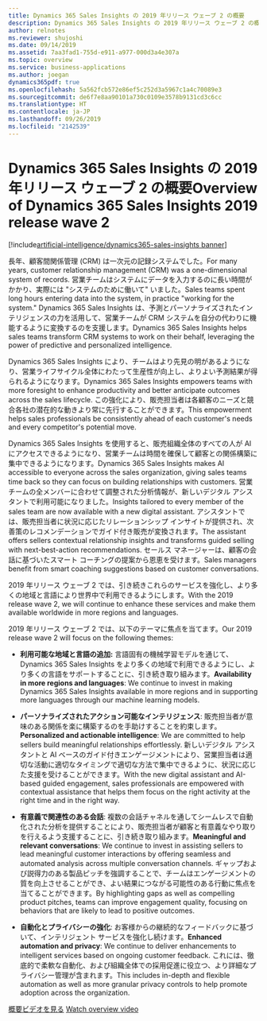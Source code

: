 ```yaml
---
title: Dynamics 365 Sales Insights の 2019 年リリース ウェーブ 2 の概要
description: Dynamics 365 Sales Insights の 2019 年リリース ウェーブ 2 の概要
author: relnotes
ms.reviewer: shujoshi
ms.date: 09/14/2019
ms.assetid: 7aa3fad1-755d-e911-a977-000d3a4e307a
ms.topic: overview
ms.service: business-applications
ms.author: joegan
dynamics365pdf: true
ms.openlocfilehash: 5a562fcb572e86ef5c252d3a5967c1a4c70089e3
ms.sourcegitcommit: de6f7e8aa90101a730c0109e3578b9131cd3c6cc
ms.translationtype: HT
ms.contentlocale: ja-JP
ms.lasthandoff: 09/26/2019
ms.locfileid: "2142539"
---
```

# <a name="overview-of-dynamics-365-sales-insights-2019-release-wave-2"></a><span data-ttu-id="f83ad-103">Dynamics 365 Sales Insights の 2019 年リリース ウェーブ 2 の概要</span><span class="sxs-lookup"><span data-stu-id="f83ad-103">Overview of Dynamics 365 Sales Insights 2019 release wave 2</span></span>
[!include[artificial-intelligence/dynamics365-sales-insights banner](../includes/artificial-intelligence/dynamics365-sales-insights.md)]

<!--overview start-->
<span data-ttu-id="f83ad-104">長年、顧客間関係管理 (CRM) は一次元の記録システムでした。</span><span class="sxs-lookup"><span data-stu-id="f83ad-104">For many years, customer relationship management (CRM) was a one-dimensional system of records.</span></span> <span data-ttu-id="f83ad-105">営業チームはシステムにデータを入力するのに長い時間がかかり、実際には "システムのために働いて" いました。</span><span class="sxs-lookup"><span data-stu-id="f83ad-105">Sales teams spent long hours entering data into the system, in practice "working for the system."</span></span> <span data-ttu-id="f83ad-106">Dynamics 365 Sales Insights は、予測とパーソナライズされたインテリジェンスの力を活用して、営業チームが CRM システムを自分の代わりに機能するように変換するのを支援します。</span><span class="sxs-lookup"><span data-stu-id="f83ad-106">Dynamics 365 Sales Insights helps sales teams transform CRM systems to work on their behalf, leveraging the power of predictive and personalized intelligence.</span></span>   

<span data-ttu-id="f83ad-107">Dynamics 365 Sales Insights により、チームはより先見の明があるようになり、営業ライフサイクル全体にわたって生産性が向上し、よりよい予測結果が得られるようになります。</span><span class="sxs-lookup"><span data-stu-id="f83ad-107">Dynamics 365 Sales Insights empowers teams with more foresight to enhance productivity and better anticipate outcomes across the sales lifecycle.</span></span>  <span data-ttu-id="f83ad-108">この強化により、販売担当者は各顧客のニーズと競合各社の潜在的な動きより常に先行することができます。</span><span class="sxs-lookup"><span data-stu-id="f83ad-108">This empowerment helps sales professionals be consistently ahead of each customer's needs and every competitor's potential move.</span></span>   

<span data-ttu-id="f83ad-109">Dynamics 365 Sales Insights を使用すると、販売組織全体のすべての人が AI にアクセスできるようになり、営業チームは時間を確保して顧客との関係構築に集中できるようになります。</span><span class="sxs-lookup"><span data-stu-id="f83ad-109">Dynamics 365 Sales Insights makes AI accessible to everyone across the sales organization, giving sales teams time back so they can focus on building relationships with customers.</span></span> <span data-ttu-id="f83ad-110">営業チームの全メンバーに合わせて調整された分析情報が、新しいデジタル アシスタントで利用可能になりました。</span><span class="sxs-lookup"><span data-stu-id="f83ad-110">Insights tailored to every member of the sales team are now available with a new digital assistant.</span></span> <span data-ttu-id="f83ad-111">アシスタントでは、販売担当者に状況に応じたリレーションシップ インサイトが提供され、次善策のレコメンデーションでガイド付き販売が変換されます。</span><span class="sxs-lookup"><span data-stu-id="f83ad-111">The assistant offers sellers contextual relationship insights and transforms guided selling with next-best-action recommendations.</span></span> <span data-ttu-id="f83ad-112">セールス マネージャーは、顧客の会話に基づいたスマート コーチングの提案から恩恵を受けます。</span><span class="sxs-lookup"><span data-stu-id="f83ad-112">Sales managers benefit from smart coaching suggestions based on customer conversations.</span></span>  

<span data-ttu-id="f83ad-113">2019 年リリース ウェーブ 2 では、引き続きこれらのサービスを強化し、より多くの地域と言語により世界中で利用できるようにします。</span><span class="sxs-lookup"><span data-stu-id="f83ad-113">With the 2019 release wave 2, we will continue to enhance these services and make them available worldwide in more regions and languages.</span></span>  

<span data-ttu-id="f83ad-114">2019 年リリース ウェーブ 2 では、以下のテーマに焦点を当てます。</span><span class="sxs-lookup"><span data-stu-id="f83ad-114">Our 2019 release wave 2 will focus on the following themes:</span></span> 

- <span data-ttu-id="f83ad-115">**利用可能な地域と言語の追加:** 言語固有の機械学習モデルを通じて、Dynamics 365 Sales Insights をより多くの地域で利用できるようにし、より多くの言語をサポートすることに、引き続き取り組みます。</span><span class="sxs-lookup"><span data-stu-id="f83ad-115">**Availability in more regions and languages**: We continue to invest in making Dynamics 365 Sales Insights available in more regions and in supporting more languages through our machine learning models.</span></span> 

- <span data-ttu-id="f83ad-116">**パーソナライズされたアクション可能なインテリジェンス**: 販売担当者が意味のある関係を楽に構築するのを手助けすることを約束します。</span><span class="sxs-lookup"><span data-stu-id="f83ad-116">**Personalized and actionable intelligence**: We are committed to help sellers build meaningful relationships effortlessly.</span></span> <span data-ttu-id="f83ad-117">新しいデジタル アシスタントと AI ベースのガイド付きエンゲージメントにより、営業担当者は適切な活動に適切なタイミングで適切な方法で集中できるように、状況に応じた支援を受けることができます。</span><span class="sxs-lookup"><span data-stu-id="f83ad-117">With the new digital assistant and AI-based guided engagement, sales professionals are empowered with contextual assistance that helps them focus on the right activity at the right time and in the right way.</span></span> 

- <span data-ttu-id="f83ad-118">**有意義で関連性のある会話**: 複数の会話チャネルを通してシームレスで自動化された分析を提供することにより、販売担当者が顧客と有意義なやり取りを行えるよう支援することに、引き続き取り組みます。</span><span class="sxs-lookup"><span data-stu-id="f83ad-118">**Meaningful and relevant conversations**: We continue to invest in assisting sellers to lead meaningful customer interactions by offering seamless and automated analysis across multiple conversation channels.</span></span> <span data-ttu-id="f83ad-119">ギャップおよび説得力のある製品ピッチを強調することで、チームはエンゲージメントの質を向上させることができ、よい結果につながる可能性のある行動に焦点を当てることができます。</span><span class="sxs-lookup"><span data-stu-id="f83ad-119">By highlighting gaps as well as compelling product pitches, teams can improve engagement quality, focusing on behaviors that are likely to lead to positive outcomes.</span></span>  

- <span data-ttu-id="f83ad-120">**自動化とプライバシーの強化**: お客様からの継続的なフィードバックに基づいて、インテリジェント サービスを強化し続けます。</span><span class="sxs-lookup"><span data-stu-id="f83ad-120">**Enhanced automation and privacy**: We continue to deliver enhancements to intelligent services based on ongoing customer feedback.</span></span> <span data-ttu-id="f83ad-121">これには、徹底的で柔軟な自動化、および組織全体での採用促進に役立つ、より詳細なプライバシー管理が含まれます。</span><span class="sxs-lookup"><span data-stu-id="f83ad-121">This includes in-depth and flexible automation as well as more granular privacy controls to help promote adoption across the organization.</span></span>

<span data-ttu-id="f83ad-122">[概要ビデオを見る](https://aka.ms/ROGSI19RW2ROV) 
</span><span class="sxs-lookup"><span data-stu-id="f83ad-122">[Watch overview video](https://aka.ms/ROGSI19RW2ROV) 
</span></span><!--overview end-->